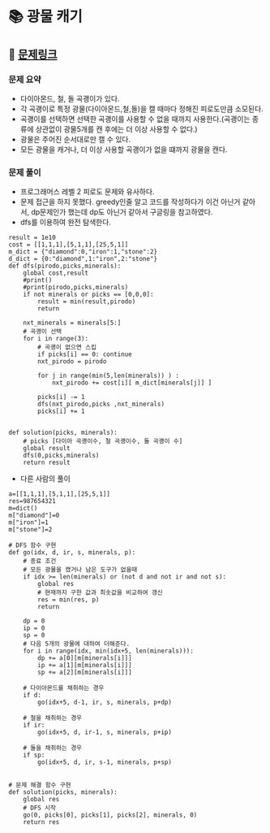 
# 📚 광물 캐기

## 📌 [문제링크](https://school.programmers.co.kr/learn/courses/30/lessons/172927)

### 문제 요약

- 다이아몬드, 철, 돌 곡괭이가 있다.
- 각 곡괭이로 특정 광물(다이아몬드,철,돌)을 캘 때마다 정해진 피로도만큼 소모된다.
- 곡괭이를 선택하면 선택한 곡괭이를 사용할 수 없을 때까지 사용한다.(곡괭이는 종류에 상관없이 광물5개를 캔 후에는 더 이상 사용할 수 없다.)
- 광물은 주어진 순서대로만 캘 수 있다.
- 모든 광물을 캐거나, 더 이상 사용할 곡괭이가 없을 떄까지 광물을 캔다.

### 문제 풀이

- 프로그래머스 레벨 2 피로도 문제와 유사하다.
- 문제 접근을 하지 못했다. greedy인줄 알고 코드를 작성하다가 이건 아닌거 같아서, dp문제인가 했는데 dp도 아닌거 같아서 구글링을 참고하였다.
- dfs를 이용하여 완전 탐색한다.

```
result = 1e10
cost = [[1,1,1],[5,1,1],[25,5,1]]
m_dict = {"diamond":0,"iron":1,"stone":2}
d_dict = {0:"diamond",1:"iron",2:"stone"}
def dfs(pirodo,picks,minerals):
    global cost,result
    #print()
    #print(pirodo,picks,minerals)
    if not minerals or picks == [0,0,0]:
        result = min(result,pirodo)
        return
    
    nxt_minerals = minerals[5:]
    # 곡괭이 선택
    for i in range(3):
        # 곡괭이 없으면 스킵
        if picks[i] == 0: continue
        nxt_pirodo = pirodo
        
        for j in range(min(5,len(minerals)) ) :
            nxt_pirodo += cost[i][ m_dict[minerals[j]] ]
            
        picks[i] -= 1
        dfs(nxt_pirodo,picks ,nxt_minerals)
        picks[i] += 1
        

def solution(picks, minerals):
    # picks [다이아 곡괭이수, 철 곡괭이수, 돌 곡괭이 수]
    global result
    dfs(0,picks,minerals)
    return result
```

- 다른 사람의 풀이

```
a=[[1,1,1],[5,1,1],[25,5,1]]
res=987654321
m=dict()
m["diamond"]=0
m["iron"]=1
m["stone"]=2
 
# DFS 함수 구현
def go(idx, d, ir, s, minerals, p):
    # 종료 조건
    # 모든 광물을 캤거나 남은 도구가 없을때
    if idx >= len(minerals) or (not d and not ir and not s):
        global res
        # 현재까지 구한 값과 최솟값을 비교하여 갱신
        res = min(res, p)
        return
 
    dp = 0
    ip = 0
    sp = 0
    # 다음 5개의 광물에 대하여 더해준다.
    for i in range(idx, min(idx+5, len(minerals))):
        dp += a[0][m[minerals[i]]]
        ip += a[1][m[minerals[i]]]
        sp += a[2][m[minerals[i]]]
 
    # 다이아몬드를 채취하는 경우
    if d:
        go(idx+5, d-1, ir, s, minerals, p+dp)
 
    # 철을 채취하는 경우
    if ir:
        go(idx+5, d, ir-1, s, minerals, p+ip)
 
    # 돌을 채취하는 경우
    if sp:
        go(idx+5, d, ir, s-1, minerals, p+sp)
 
 
# 문제 해결 함수 구현
def solution(picks, minerals):
    global res
    # DFS 시작
    go(0, picks[0], picks[1], picks[2], minerals, 0)
    return res
```

